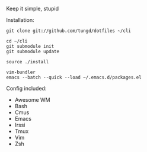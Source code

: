 Keep it simple, stupid

Installation:

    git clone git://github.com/tungd/dotfiles ~/cli

    cd ~/cli
    git submodule init
    git submodule update

    source ./install

    vim-bundler
    emacs --batch --quick --load ~/.emacs.d/packages.el

Config included:
- Awesome WM
- Bash
- Cmus
- Emacs
- Irssi
- Tmux
- Vim
- Zsh
